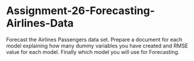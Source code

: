 # Assignment-26-Forecasting-Airlines-Data

Forecast the Airlines Passengers data set. Prepare a document for each model explaining 
how many dummy variables you have created and RMSE value for each model. Finally which model you will use for 
Forecasting.
